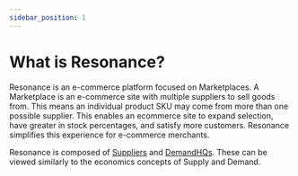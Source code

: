 ```yaml
---
sidebar_position: 1
---
```


# What is Resonance?

Resonance is an e-commerce platform focused on Marketplaces. A Marketplace is an e-commerce site with multiple suppliers to sell goods from. This means an individual product SKU may come from more than one possible supplier. This enables an ecommerce site to expand selection, have greater in stock percentages, and satisfy more customers. Resonance simplifies this experience for e-commerce merchants.

Resonance is composed of [Suppliers](suppliers/supplier-concepts) and [DemandHQs](demand-hq/demand-hq-concepts). These can be viewed similarly to the economics concepts of Supply and Demand.
